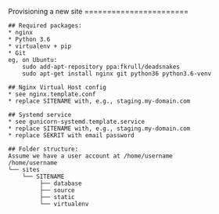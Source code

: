   Provisioning a new site
    =======================
    
    ## Required packages:
    * nginx
    * Python 3.6
    * virtualenv + pip
    * Git
    eg, on Ubuntu:
        sudo add-apt-repository ppa:fkrull/deadsnakes
        sudo apt-get install nginx git python36 python3.6-venv
    
    ## Nginx Virtual Host config
    * see nginx.template.conf
    * replace SITENAME with, e.g., staging.my-domain.com
    
    ## Systemd service
    * see gunicorn-systemd.template.service
    * replace SITENAME with, e.g., staging.my-domain.com
    * replace SEKRIT with email password
    
    ## Folder structure:
    Assume we have a user account at /home/username
    /home/username
    └── sites
        └── SITENAME
             ├── database
             ├── source
             ├── static
             └── virtualenv